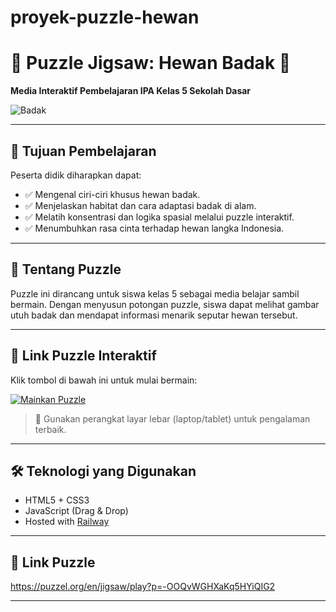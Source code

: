 # proyek-puzzle-hewan
# 🧩 Puzzle Jigsaw: Hewan Badak 🦏  
**Media Interaktif Pembelajaran IPA Kelas 5 Sekolah Dasar**

![Badak](https://upload.wikimedia.org/wikipedia/commons/thumb/e/e5/Rhinoceros_2009.jpg/640px-Rhinoceros_2009.jpg)

---

## 🎯 Tujuan Pembelajaran

Peserta didik diharapkan dapat:
- ✅ Mengenal ciri-ciri khusus hewan badak.
- ✅ Menjelaskan habitat dan cara adaptasi badak di alam.
- ✅ Melatih konsentrasi dan logika spasial melalui puzzle interaktif.
- ✅ Menumbuhkan rasa cinta terhadap hewan langka Indonesia.

---

## 🧠 Tentang Puzzle

Puzzle ini dirancang untuk siswa kelas 5 sebagai media belajar sambil bermain. Dengan menyusun potongan puzzle, siswa dapat melihat gambar utuh badak dan mendapat informasi menarik seputar hewan tersebut.

---

## 🔗 Link Puzzle Interaktif

Klik tombol di bawah ini untuk mulai bermain:

[![Mainkan Puzzle](https://img.shields.io/badge/%F0%9F%8E%AE%20Mainkan-Puzzle%20Badak-blue?style=for-the-badge)](https://contoh-link-puzzle.com)

> 🎉 Gunakan perangkat layar lebar (laptop/tablet) untuk pengalaman terbaik.

---

## 🛠️ Teknologi yang Digunakan

- HTML5 + CSS3
- JavaScript (Drag & Drop)
- Hosted with [Railway](https://railway.app)

---

## 📸 Link Puzzle

https://puzzel.org/en/jigsaw/play?p=-OOQvWGHXaKq5HYiQIG2

---

